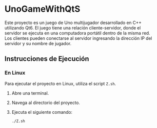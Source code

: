 # UnoGameWithQtS

Este proyecto es un juego de Uno multijugador desarrollado en C++ utilizando Qt6. El juego tiene una relación cliente-servidor, donde el servidor se ejecuta en una computadora portátil dentro de la misma red. Los clientes pueden conectarse al servidor ingresando la dirección IP del servidor y su nombre de jugador.

## Instrucciones de Ejecución

### En Linux

Para ejecutar el proyecto en Linux, utiliza el script `Z.sh`.

1. Abre una terminal.
2. Navega al directorio del proyecto.
3. Ejecuta el siguiente comando:

   ```sh
   ./Z.sh

